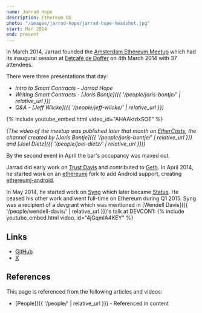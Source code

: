 ```yaml
---
name: Jarrad Hope
description: Ethereum OG
photo: "/images/jarrad-hope/jarrad-hope-headshot.jpg"
start: Mar 2014
end: present
---
```


In March 2014, Jarrad founded the [Amsterdam Ethereum Meetup](https://www.meetup.com/Amsterdam-Ethereum-Meetup/) which had its inaugural session at [Eetcafé de Doffer](https://cafededoffer.nl) on 4th March 2014 with 37 attendees.

There were three presentations that day:

- *Intro to Smart Contracts - Jarrad Hope*
- *Writing Smart Contracts - [Joris Bontje]({{ '/people/joris-bontje/' | relative_url }})*
- *Q&A - [Jeff Wilcke]({{ '/people/jeff-wilcke/' | relative_url }})*

{% include youtube_embed.html video_id="AHAAktdxSOE" %}

*(The video of the meetup was published later that month on [EtherCasts](https://www.youtube.com/@EtherCasts), the channel created by [Joris Bontje]({{ '/people/joris-bontje/' | relative_url }}) and [Joel Dietz]({{ '/people/joel-dietz/' | relative_url }}))*

By the second event in April the bar's occupancy was maxed out.

Jarrad did early work on [Trust Davis](https://github.com/EtherCasts/trustdavis) and contributed to [Geth](https://github.com/ethereum/go-ethereum). In April 2014, he started work on an [ethereumj](https://github.com/ethereum/ethereumj) fork to add Android support, creating [ethereumj-android](https://github.com/status-im/ethereumj-personal/commit/1d3782c3be1e786da02b755dfd28a8c8b75b75f9).

In May 2014, he started work on [Syng](https://github.com/status-im/syng-client/commit/e0221e5ce2f106a2d4ed31d5f6c256c0824f6944) which later became [Status](https://status.app). He ceased his other work and went full-time on Ethereum during Q1 2015.  Syng was a recipient of a devgrant which was mentioned in [Wendell Davis]({{ '/people/wendell-davis/' | relative_url }})'s talk at DEVCON1:
{% include youtube_embed.html video_id="4jGqmlA4KEY" %}


## Links
- [GitHub](https://github.com/0xc1c4da)
- [X](https://x.com/jarradhope_)

## References

This page is referenced from the following articles and videos:

- [People]({{ '/people/' | relative_url }}) - Referenced in content
